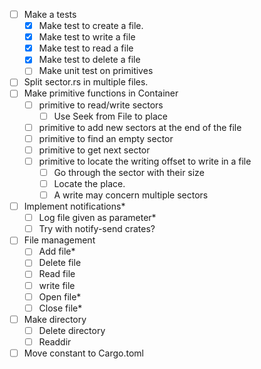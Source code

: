- [ ] Make a tests
    - [x] Make test to create a file.
    - [x] Make test to write a file
    - [x] Make test to read a file
    - [x] Make test to delete a file
    - [ ] Make unit test on primitives
- [ ] Split sector.rs in multiple files.
- [ ] Make primitive functions in Container
    - [ ] primitive to read/write sectors
        - [ ] Use Seek from File to place
    - [ ] primitive to add new sectors at the end of the file
    - [ ] primitive to find an empty sector
    - [ ] primitive to get next sector
    - [ ] primitive to locate the writing offset to write in a file
        - [ ] Go through the sector with their size
        - [ ] Locate the place. 
        - [ ] A write may concern multiple sectors
- [ ] Implement notifications*
    - [ ] Log file given as parameter*
    - [ ] Try with notify-send crates?
- [ ] File management
    - [ ] Add file*
    - [ ] Delete file
    - [ ] Read file
    - [ ] write file
    - [ ] Open file*
    - [ ] Close file*
- [ ] Make directory
    - [ ] Delete directory
    - [ ] Readdir
- [ ] Move constant to Cargo.toml
